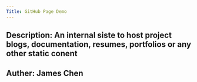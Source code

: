 ```yaml
---
Title: GitHub Page Demo
---
```

Description: An internal siste to host project blogs, documentation, resumes, portfolios or any other static conent
---
Auther: James Chen
---

